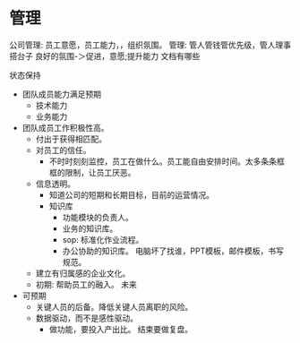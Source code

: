 # 管理
公司管理: 员工意愿，员工能力，，组织氛围。
管理: 管人管钱管优先级，管人理事搭台子
良好的氛围-＞促进，意愿;提升能力
文档有哪些

状态保持
* 团队成员能力满足预期
    * 技术能力
    * 业务能力
* 团队成员工作积极性高。 
    * 付出于获得相匹配。
    * 对员工的信任。
        * 不时时刻刻监控，员工在做什么。员工能自由安排时间。太多条条框框的限制，让员工厌恶。
    * 信息透明。
        * 知道公司的短期和长期目标，目前的运营情况。
        * 知识库
            * 功能模块的负责人。
            * 业务的知识库。
            * sop: 标准化作业流程。
            * 办公协助的知识库。 电脑坏了找谁，PPT模板，邮件模板，书写规范。
    * 建立有归属感的企业文化。
    * 初期: 帮助员工的融入。
未来
* 可预期
    * 关键人员的后备。降低关键人员离职的风险。
    * 数据驱动，而不是感性驱动。
        * 做功能，要投入产出比。 结束要做复盘。
